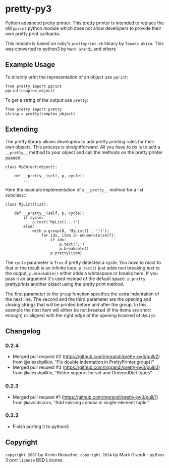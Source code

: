 # pretty-py3

Python advanced pretty printer.  This pretty printer is intended to
replace the old `pprint` python module which does not allow developers
to provide their own pretty print callbacks.

This module is based on ruby's `prettyprint.rb` library by `Tanaka Akira`.
This was converted to python3 by `Mark Grandi` and others


## Example Usage


To directly print the representation of an object use `pprint`:

```
from pretty import pprint
pprint(complex_object)
```

To get a string of the output use `pretty`:

```
from pretty import pretty
string = pretty(complex_object)
```


## Extending


The pretty library allows developers to add pretty printing rules for their
own objects.  This process is straightforward.  All you have to do is to
add a `__pretty__` method to your object and call the methods on the
pretty printer passed:

    class MyObject(object):

        def __pretty__(self, p, cycle):
            ...

Here the example implementation of a `__pretty__` method for a list
subclass::

```
class MyList(list):

    def __pretty__(self, p, cycle):
        if cycle:
            p.text('MyList(...)')
        else:
            with p.group(8, 'MyList([', '])'):
                for idx, item in enumerate(self):
                    if idx:
                        p.text(',')
                        p.breakable()
                    p.pretty(item)
```

The `cycle` parameter is `True` if pretty detected a cycle.  You *have* to
react to that or the result is an infinite loop.  `p.text()` just adds
non breaking text to the output, `p.breakable()` either adds a whitespace
or breaks here.  If you pass it an argument it's used instead of the
default space.  `p.pretty` prettyprints another object using the pretty print
method.

The first parameter to the `group` function specifies the extra indentation
of the next line. The second and the third parameter are the opening and
closing strings that will be printed before and after the group.
In this example the next item will either be not
breaked (if the items are short enough) or aligned with the right edge of
the opening bracked of `MyList`.

## Changelog

### 0.2.4

* Merged pull request #2 (https://github.com/mgrandi/pretty-py3/pull/2) from @alexshpilkin,
"Fix double indentation in PrettyPrinter.group()"
* Merged pull request #3 (https://github.com/mgrandi/pretty-py3/pull/3) from @alexshpilkin,
"Better support for set and OrderedDict types"


### 0.2.3

* Merged pull request #1 (https://github.com/mgrandi/pretty-py3/pull/1) from @avoidscorn,
"Add missing comma in single-element tuple."

### 0.2.2

* Finish porting it to python3


## Copyright

`copyright 2007` by Armin Ronacher.
`copyright 2014` by Mark Grandi - python 3 port
`license` BSD License.